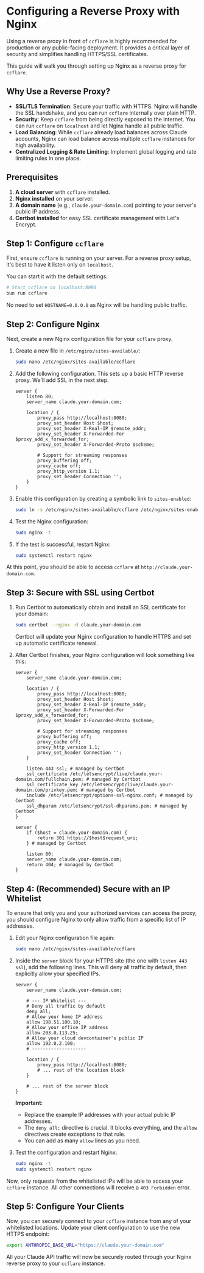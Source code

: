 # Configuring a Reverse Proxy with Nginx

Using a reverse proxy in front of `ccflare` is highly recommended for production or any public-facing deployment. It provides a critical layer of security and simplifies handling HTTPS/SSL certificates.

This guide will walk you through setting up Nginx as a reverse proxy for `ccflare`.

## Why Use a Reverse Proxy?

-   **SSL/TLS Termination**: Secure your traffic with HTTPS. Nginx will handle the SSL handshake, and you can run `ccflare` internally over plain HTTP.
-   **Security**: Keep `ccflare` from being directly exposed to the internet. You can run `ccflare` on `localhost` and let Nginx handle all public traffic.
-   **Load Balancing**: While `ccflare` already load balances across Claude accounts, Nginx can load balance across multiple `ccflare` instances for high availability.
-   **Centralized Logging & Rate Limiting**: Implement global logging and rate limiting rules in one place.

## Prerequisites

1.  **A cloud server** with `ccflare` installed.
2.  **Nginx installed** on your server.
3.  **A domain name** (e.g., `claude.your-domain.com`) pointing to your server's public IP address.
4.  **Certbot installed** for easy SSL certificate management with Let's Encrypt.

## Step 1: Configure `ccflare`

First, ensure `ccflare` is running on your server. For a reverse proxy setup, it's best to have it listen only on `localhost`.

You can start it with the default settings:

```bash
# Start ccflare on localhost:8080
bun run ccflare
```

No need to set `HOSTNAME=0.0.0.0` as Nginx will be handling public traffic.

## Step 2: Configure Nginx

Next, create a new Nginx configuration file for your `ccflare` proxy.

1.  Create a new file in `/etc/nginx/sites-available/`:

    ```bash
    sudo nano /etc/nginx/sites-available/ccflare
    ```

2.  Add the following configuration. This sets up a basic HTTP reverse proxy. We'll add SSL in the next step.

    ```nginx
    server {
        listen 80;
        server_name claude.your-domain.com;

        location / {
            proxy_pass http://localhost:8080;
            proxy_set_header Host $host;
            proxy_set_header X-Real-IP $remote_addr;
            proxy_set_header X-Forwarded-For $proxy_add_x_forwarded_for;
            proxy_set_header X-Forwarded-Proto $scheme;

            # Support for streaming responses
            proxy_buffering off;
            proxy_cache off;
            proxy_http_version 1.1;
            proxy_set_header Connection '';
        }
    }
    ```

3.  Enable this configuration by creating a symbolic link to `sites-enabled`:

    ```bash
    sudo ln -s /etc/nginx/sites-available/ccflare /etc/nginx/sites-enabled/
    ```

4.  Test the Nginx configuration:

    ```bash
    sudo nginx -t
    ```

5.  If the test is successful, restart Nginx:

    ```bash
    sudo systemctl restart nginx
    ```

At this point, you should be able to access `ccflare` at `http://claude.your-domain.com`.

## Step 3: Secure with SSL using Certbot

1.  Run Certbot to automatically obtain and install an SSL certificate for your domain:

    ```bash
    sudo certbot --nginx -d claude.your-domain.com
    ```

    Certbot will update your Nginx configuration to handle HTTPS and set up automatic certificate renewal.

2.  After Certbot finishes, your Nginx configuration will look something like this:

    ```nginx
    server {
        server_name claude.your-domain.com;

        location / {
            proxy_pass http://localhost:8080;
            proxy_set_header Host $host;
            proxy_set_header X-Real-IP $remote_addr;
            proxy_set_header X-Forwarded-For $proxy_add_x_forwarded_for;
            proxy_set_header X-Forwarded-Proto $scheme;

            # Support for streaming responses
            proxy_buffering off;
            proxy_cache off;
            proxy_http_version 1.1;
            proxy_set_header Connection '';
        }

        listen 443 ssl; # managed by Certbot
        ssl_certificate /etc/letsencrypt/live/claude.your-domain.com/fullchain.pem; # managed by Certbot
        ssl_certificate_key /etc/letsencrypt/live/claude.your-domain.com/privkey.pem; # managed by Certbot
        include /etc/letsencrypt/options-ssl-nginx.conf; # managed by Certbot
        ssl_dhparam /etc/letsencrypt/ssl-dhparams.pem; # managed by Certbot
    }

    server {
        if ($host = claude.your-domain.com) {
            return 301 https://$host$request_uri;
        } # managed by Certbot

        listen 80;
        server_name claude.your-domain.com;
        return 404; # managed by Certbot
    }
    ```

## Step 4: (Recommended) Secure with an IP Whitelist

To ensure that only you and your authorized services can access the proxy, you should configure Nginx to only allow traffic from a specific list of IP addresses.

1.  Edit your Nginx configuration file again:

    ```bash
    sudo nano /etc/nginx/sites-available/ccflare
    ```

2.  Inside the `server` block for your HTTPS site (the one with `listen 443 ssl`), add the following lines. This will deny all traffic by default, then explicitly allow your specified IPs.

    ```nginx
    server {
        server_name claude.your-domain.com;

        # --- IP Whitelist ---
        # Deny all traffic by default
        deny all;
        # Allow your home IP address
        allow 198.51.100.10;
        # Allow your office IP address
        allow 203.0.113.25;
        # Allow your cloud devcontainer's public IP
        allow 192.0.2.100;
        # --------------------

        location / {
            proxy_pass http://localhost:8080;
            # ... rest of the location block
        }

        # ... rest of the server block
    }
    ```

    **Important**:
    - Replace the example IP addresses with your actual public IP addresses.
    - The `deny all;` directive is crucial. It blocks everything, and the `allow` directives create exceptions to that rule.
    - You can add as many `allow` lines as you need.

3.  Test the configuration and restart Nginx:

    ```bash
    sudo nginx -t
    sudo systemctl restart nginx
    ```

Now, only requests from the whitelisted IPs will be able to access your `ccflare` instance. All other connections will receive a `403 Forbidden` error.

## Step 5: Configure Your Clients

Now, you can securely connect to your `ccflare` instance from any of your whitelisted locations. Update your client configuration to use the new HTTPS endpoint:

```bash
export ANTHROPIC_BASE_URL="https://claude.your-domain.com"
```

All your Claude API traffic will now be securely routed through your Nginx reverse proxy to your `ccflare` instance.
